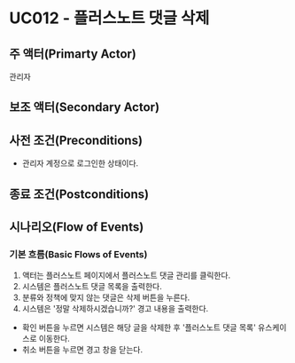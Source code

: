 # UC012 - 플러스노트 댓글 삭제
## 주 액터(Primarty Actor)
관리자


## 보조 액터(Secondary Actor)

## 사전 조건(Preconditions)
- 관리자 계정으로 로그인한 상태이다.


## 종료 조건(Postconditions)


## 시나리오(Flow of Events)

### 기본 흐름(Basic Flows of Events)
1. 액터는 플러스노트 페이지에서 플러스노트 댓글 관리를 클릭한다.
2. 시스템은 플러스노트 댓글 목록을 출력한다.
3. 분류와 정책에 맞지 않는 댓글은 삭제 버튼을 누른다.
4. 시스템은 '정말 삭제하시겠습니까?' 경고 내용을 출력한다.
  - 확인 버튼을 누르면 시스템은 해당 글을 삭제한 후 '플러스노트 댓글 목록' 유스케이스로 이동한다.
  - 취소 버튼을 누르면 경고 창을 닫는다.
